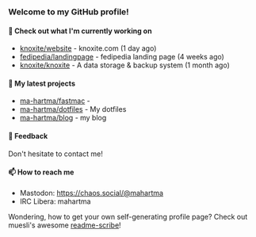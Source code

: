 ### Welcome to my GitHub profile!

#### 🔭 Check out what I'm currently working on

- [knoxite/website](https://github.com/knoxite/website) - knoxite.com (1 day ago)
- [fedipedia/landingpage](https://github.com/fedipedia/landingpage) - fedipedia landing page (4 weeks ago)
- [knoxite/knoxite](https://github.com/knoxite/knoxite) - A data storage &amp; backup system (1 month ago)

#### 🌱 My latest projects

- [ma-hartma/fastmac](https://github.com/ma-hartma/fastmac) - 
- [ma-hartma/dotfiles](https://github.com/ma-hartma/dotfiles) - My dotfiles
- [ma-hartma/blog](https://github.com/ma-hartma/blog) - my blog

#### 💬 Feedback

Don't hesitate to contact me!

#### 📫 How to reach me

- Mastodon: https://chaos.social/@mahartma
- IRC Libera: mahartma

Wondering, how to get your own self-generating profile page? 
Check out muesli's awesome [readme-scribe](https://github.com/muesli/readme-scribe)!
